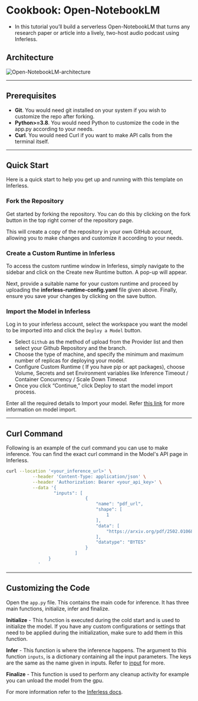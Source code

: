# Cookbook: Open-NotebookLM
- In this tutorial you’ll build a serverless Open-NotebookLM that turns any research paper or article into a lively, two-host audio podcast using Inferless.
## Architecture
![Open-NotebookLM-architecture](https://github.com/user-attachments/assets/a90e787d-9d8b-493d-aecf-a3c66b1c750c)

---
## Prerequisites
- **Git**. You would need git installed on your system if you wish to customize the repo after forking.
- **Python>=3.8**. You would need Python to customize the code in the app.py according to your needs.
- **Curl**. You would need Curl if you want to make API calls from the terminal itself.

---
## Quick Start
Here is a quick start to help you get up and running with this template on Inferless.

### Fork the Repository
Get started by forking the repository. You can do this by clicking on the fork button in the top right corner of the repository page.

This will create a copy of the repository in your own GitHub account, allowing you to make changes and customize it according to your needs.

### Create a Custom Runtime in Inferless
To access the custom runtime window in Inferless, simply navigate to the sidebar and click on the Create new Runtime button. A pop-up will appear.

Next, provide a suitable name for your custom runtime and proceed by uploading the **inferless-runtime-config.yaml** file given above. Finally, ensure you save your changes by clicking on the save button.

### Import the Model in Inferless
Log in to your inferless account, select the workspace you want the model to be imported into and click the `Deploy a Model` button.

- Select `Github` as the method of upload from the Provider list and then select your Github Repository and the branch.
- Choose the type of machine, and specify the minimum and maximum number of replicas for deploying your model.
- Configure Custom Runtime ( If you have pip or apt packages), choose Volume, Secrets and set Environment variables like Inference Timeout / Container Concurrency / Scale Down Timeout
- Once you click “Continue,” click Deploy to start the model import process.

Enter all the required details to Import your model. Refer [this link](https://docs.inferless.com/integrations/git-custom-code/git--custom-code) for more information on model import.

---
## Curl Command
Following is an example of the curl command you can use to make inference. You can find the exact curl command in the Model's API page in Inferless.
```bash
curl --location '<your_inference_url>' \
          --header 'Content-Type: application/json' \
          --header 'Authorization: Bearer <your_api_key>' \
          --data '{
                  "inputs": [
                              {
                                  "name": "pdf_url",
                                  "shape": [
                                      1
                                  ],
                                  "data": [
                                      "https://arxiv.org/pdf/2502.01068"
                                  ],
                                  "datatype": "BYTES"
                              }
                          ]  
                }
            '
```
---
## Customizing the Code
Open the `app.py` file. This contains the main code for inference. It has three main functions, initialize, infer and finalize.

**Initialize** -  This function is executed during the cold start and is used to initialize the model. If you have any custom configurations or settings that need to be applied during the initialization, make sure to add them in this function.

**Infer** - This function is where the inference happens. The argument to this function `inputs`, is a dictionary containing all the input parameters. The keys are the same as the name given in inputs. Refer to [input](#input) for more.

**Finalize** - This function is used to perform any cleanup activity for example you can unload the model from the gpu.

For more information refer to the [Inferless docs](https://docs.inferless.com/).
